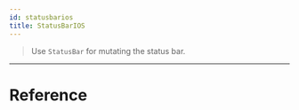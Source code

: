 ```yaml
---
id: statusbarios
title: StatusBarIOS
---
```


> Use `StatusBar` for mutating the status bar.

---

# Reference
